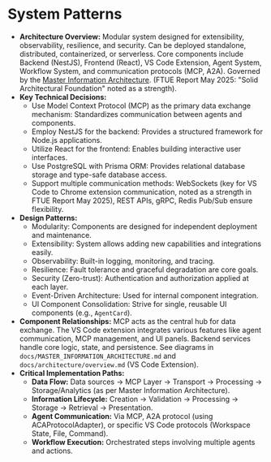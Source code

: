 # System Patterns

*   **Architecture Overview:** Modular system designed for extensibility, observability, resilience, and security. Can be deployed standalone, distributed, containerized, or serverless. Core components include Backend (NestJS), Frontend (React), VS Code Extension, Agent System, Workflow System, and communication protocols (MCP, A2A). Governed by the [Master Information Architecture](docs/MASTER_INFORMATION_ARCHITECTURE.md). (FTUE Report May 2025: "Solid Architectural Foundation" noted as a strength).
*   **Key Technical Decisions:**
    *   Use Model Context Protocol (MCP) as the primary data exchange mechanism: Standardizes communication between agents and components.
    *   Employ NestJS for the backend: Provides a structured framework for Node.js applications.
    *   Utilize React for the frontend: Enables building interactive user interfaces.
    *   Use PostgreSQL with Prisma ORM: Provides relational database storage and type-safe database access.
    *   Support multiple communication methods: WebSockets (key for VS Code to Chrome extension communication, noted as a strength in FTUE Report May 2025), REST APIs, gRPC, Redis Pub/Sub ensure flexibility.
*   **Design Patterns:**
    *   Modularity: Components are designed for independent deployment and maintenance.
    *   Extensibility: System allows adding new capabilities and integrations easily.
    *   Observability: Built-in logging, monitoring, and tracing.
    *   Resilience: Fault tolerance and graceful degradation are core goals.
    *   Security (Zero-trust): Authentication and authorization applied at each layer.
    *   Event-Driven Architecture: Used for internal component integration.
    *   UI Component Consolidation: Strive for single, reusable UI components (e.g., `AgentCard`).
*   **Component Relationships:** MCP acts as the central hub for data exchange. The VS Code extension integrates various features like agent communication, MCP management, and UI panels. Backend services handle core logic, state, and persistence. See diagrams in `docs/MASTER_INFORMATION_ARCHITECTURE.md` and `docs/architecture/overview.md` (VS Code Extension).
*   **Critical Implementation Paths:**
    *   **Data Flow:** Data sources -> MCP Layer -> Transport -> Processing -> Storage/Analytics (as per Master Information Architecture).
    *   **Information Lifecycle:** Creation -> Validation -> Processing -> Storage -> Retrieval -> Presentation.
    *   **Agent Communication:** Via MCP, A2A protocol (using ACAProtocolAdapter), or specific VS Code protocols (Workspace State, File, Command).
    *   **Workflow Execution:** Orchestrated steps involving multiple agents and actions.
